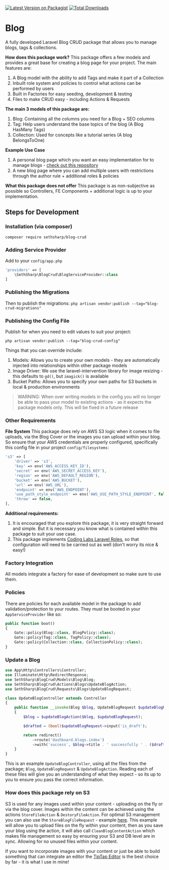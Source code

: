 [![Latest Version on Packagist](https://img.shields.io/packagist/v/sethsharp/blog-crud.svg?style=flat-square)](https://packagist.org/packages/sethsharp/blog-crud)
[![Total Downloads](https://img.shields.io/packagist/dt/sethsharp/blog-crud.svg?style=flat-square)](https://packagist.org/packages/sethsharp/blog-crud)

# Blog
A fully developed Laravel Blog CRUD package that allows you to manage blogs, tags & collections.

**How does this package work?**
This package offers a few models and provides a great base for creating a blog page for your project. The main features are:
1. A Blog model with the ability to add Tags and make it part of a Collection
2. Inbuilt role system and policies to control what actions can be performed by users
3. Built in Factories for easy seeding, development & testing
4. Files to make CRUD easy - including Actions & Requests

**The main 3 models of this package are:**
1. Blog: Containing all the columns you need for a Blog + SEO columns
2. Tag: Help users understand the base topics of the blog (A Blog HasMany Tags)
3. Collection: Used for concepts like a tutorial series (A blog BelongsToOne)

**Example Use Case**
1. A personal blog page which you want an easy implementation for to manage blogs - [check out this repository](https://github.com/SethSharp/portfolio/)
2. A new blog page where you can add multiple users with restrictions through the author rule + additional roles & policies

**What this package does not offer**
This package is as non-subjective as possible so Controllers, FE Components + additional logic is up to your implementation.

## Steps for Development
### Installation (via composer)
`composer require sethsharp/blog-crud`

### Adding Service Provider
Add to your `config/app.php`

```php
'providers' => [
    \SethSharp\BlogCrud\BlogServiceProvider::class
]
```

### Publishing the Migrations
Then to publish the migrations:
`php artisan vendor:publish --tag="blog-crud-migrations"`

### Publishing the Config File
Publish for when you need to edit values to suit your project:

`php artisan vendor:publish --tag="blog-crud-config"`

Things that you can override include:
1. Models: Allows you to create your own models - they are automatically injected into relationships within other package models
2. Image Driver: We use the laravel-intervention library for image resizing - this defaults to `gd()`, but `imagick()` is available
3. Bucket Paths: Allows you to specify your own paths for S3 buckets in local & production environments

> WARNING: When over writing models in the config you will no longer be able to pass your model to existing actions - as it expects the package models only. This will be fixed in a future release

### Other Requirements
**File System**
This package does rely on AWS S3 logic when it comes to file uploads, via the Blog Cover or the images you can upload within your blog.
So ensure that your AWS credentials are properly configured, specifically this config file in your project `config/filesystems`:
```php
's3' => [
    'driver' => 's3',
    'key' => env('AWS_ACCESS_KEY_ID'),
    'secret' => env('AWS_SECRET_ACCESS_KEY'),
    'region' => env('AWS_DEFAULT_REGION'),
    'bucket' => env('AWS_BUCKET'),
    'url' => env('AWS_URL'),
    'endpoint' => env('AWS_ENDPOINT'),
    'use_path_style_endpoint' => env('AWS_USE_PATH_STYLE_ENDPOINT', false),
    'throw' => false,
],
```

**Additional requirements:**

1. It is encouraged that you explore this package, it is very straight forward and simple. But it is necessary
you know what is contained within this package to suit your use case.
2. This package implements [Coding Labs Laravel Roles](https://github.com/codinglabsau/laravel-roles), so that configuration will need to be carried out as well (don't worry its nice & easy!)

### Factory Integration
All models integrate a factory for ease of development so make sure to use them.

### Policies
There are policies for each available model in the package to add validation/protection to your routes.
They must be booted in your `AppServiceProvider` like so:
```php
public function boot()
{
    Gate::policy(Blog::class, BlogPolicy::class);
    Gate::policy(Tag::class, TagPolicy::class);
    Gate::policy(Collection::class, CollectionPolicy::class);
}
```

### Update a Blog
```php
use App\Http\Controllers\Controller;
use Illuminate\Http\RedirectResponse;
use SethSharp\BlogCrud\Models\Blog\Blog;
use SethSharp\BlogCrud\Actions\Blogs\UpdateBlogAction;
use SethSharp\BlogCrud\Requests\Blogs\UpdateBlogRequest;

class UpdateBlogController extends Controller
{
    public function __invoke(Blog $blog, UpdateBlogRequest $updateBlogRequest, UpdateBlogAction $updateBlogAction): RedirectResponse
    {
        $blog = $updateBlogAction($blog, $updateBlogRequest);

        $drafted = (bool)$updateBlogRequest->input('is_draft');

        return redirect()
            ->route('dashboard.blogs.index')
            ->with('success', $blog->title . ' successfully ' . ($drafted ? 'drafted' : 'published'));
    }
}
```
This is an example `UpdateBlogController`, using all the files from the package; `Blog`, `UpdateBlogRequest` & `UpdateBlogAction`.
Reading each of these files will give you an understanding of what they expect - so its up to you to ensure you pass the correct information.

### How does this package rely on S3
S3 is used for any images used within your content - uploading on the fly or via the blog cover.
Images within the content can be achieved using the actions `StoreFileAction` & `DestoryFileAction`. For optimal S3 management you can also use
the `StoreBlogFileRequest` - example [here](https://github.com/SethSharp/Portfolio/blob/main/app/Http/Controllers/Dashboard/Blogs/StoreBlogImageController.php).
This example will allow you to upload files on the fly within your content, then as you save your blog using the action, it will also call `CleanBlogContentAction` 
which makes file management so easy by ensuring your S3 and DB level are in sync. Allowing for no unused files within your content.

If you want to incorporate images with your content or just be able to build something that can integrate an editor the [TipTap Editor](https://tiptap.dev/product/editor)
is the best choice by far - it is what I use in mine!
